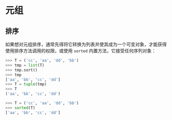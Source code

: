 # 元组

## 排序

如果想对元组排序，通常先得将它转换为列表并使其成为一个可变对象，才能获得使用排序方法调用的权限，或使用 `sorted` 内置方法，它接受任何序列对象：

```py
>>> T = ('cc', 'aa', 'dd', 'bb')
>>> tmp = list(T)
>>> tmp.sort()
>>> tmp
['aa', 'bb', 'cc', 'dd']
>>> T = tuple(tmp)
>>> T
('aa', 'bb', 'cc', 'dd')

>>> T = ('cc', 'aa', 'dd', 'bb')
>>> sorted(T)
['aa', 'bb', 'cc', 'dd']
```